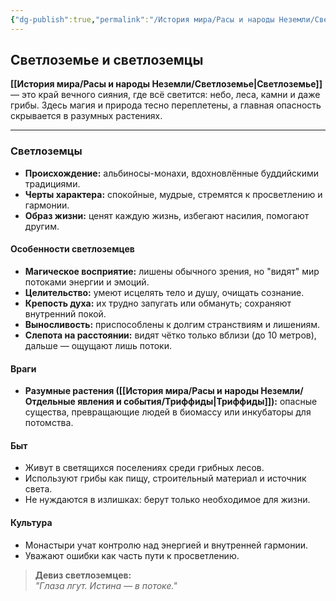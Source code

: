 ```yaml
---
{"dg-publish":true,"permalink":"/История мира/Расы и народы Неземли/Светлоземье/","noteIcon":"","created":"2025-08-21T13:47:20.152+03:00","updated":"2025-07-29T23:47:04.887+03:00"}
---
```


## Светлоземье и светлоземцы

**[[История мира/Расы и народы Неземли/Светлоземье\|Светлоземье]]** — это край вечного сияния, где всё светится: небо, леса, камни и даже грибы. Здесь магия и природа тесно переплетены, а главная опасность скрывается в разумных растениях.

---

### Светлоземцы

- **Происхождение:** альбиносы-монахи, вдохновлённые буддийскими традициями.
- **Черты характера:** спокойные, мудрые, стремятся к просветлению и гармонии.
- **Образ жизни:** ценят каждую жизнь, избегают насилия, помогают другим.

#### Особенности светлоземцев

- **Магическое восприятие:** лишены обычного зрения, но "видят" мир потоками энергии и эмоций.
- **Целительство:** умеют исцелять тело и душу, очищать сознание.
- **Крепость духа:** их трудно запугать или обмануть; сохраняют внутренний покой.
- **Выносливость:** приспособлены к долгим странствиям и лишениям.
- **Слепота на расстоянии:** видят чётко только вблизи (до 10 метров), дальше — ощущают лишь потоки.

#### Враги

- **Разумные растения ([[История мира/Расы и народы Неземли/Отдельные явления и события/Триффиды\|Триффиды]]):** опасные существа, превращающие людей в биомассу или инкубаторы для потомства.

#### Быт

- Живут в светящихся поселениях среди грибных лесов.
- Используют грибы как пищу, строительный материал и источник света.
- Не нуждаются в излишках: берут только необходимое для жизни.

#### Культура

- Монастыри учат контролю над энергией и внутренней гармонии.
- Уважают ошибки как часть пути к просветлению.

> **Девиз светлоземцев:**  
> _"Глаза лгут. Истина — в потоке."_
